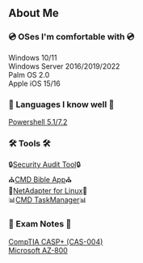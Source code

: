 ## About Me
### 💿 OSes I'm comfortable with 💿
Windows 10/11 <br />
Windows Server 2016/2019/2022 <br />
Palm OS 2.0 <br />
Apple iOS 15/16

### 💬 Languages I know well 💬
[Powershell 5.1/7.2](https://github.com/IZZY1996/IZZY1996/blob/main/Microsoft.Powershell_profile.ps1)

### 🛠 Tools 🛠 <br />
🔒[Security Audit Tool](https://github.com/IZZY1996/Security-Audit-Tool)🔒 <br />
⛪[CMD Bible App](https://github.com/IZZY1996/Bible)⛪ <br />
🐧[NetAdapter for Linux](https://github.com/IZZY1996/NetAdapterLinux)🐧<br />
📊[CMD TaskManager](https://github.com/IZZY1996/TaskCMD)📊

### 📝 Exam Notes 📝 <br />
[CompTIA CASP+ (CAS-004)](https://github.com/IZZY1996/CAS-004)<br />
[Microsoft AZ-800](https://github.com/IZZY1996/AZ-800)
